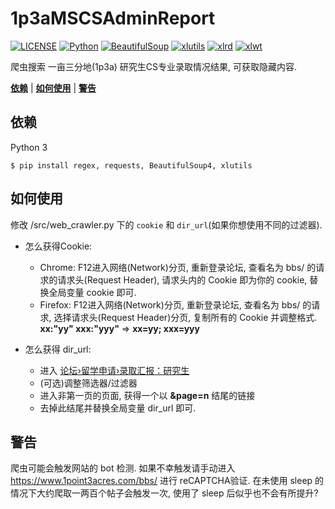 # 1p3aMSCSAdminReport

[![LICENSE](https://img.shields.io/badge/License-GPL--2.0-green.svg?style=flat-square)](LICENSE)
[![Python](https://img.shields.io/badge/Python-v3.8.2-blue.svg?style=flat-square)](https://github.com/DolorHunter/1p3aMSCSAdminReport/releases)
[![BeautifulSoup](https://img.shields.io/badge/BeautifulSoup-v4.9.1-yellow.svg?style=flat-square)](https://github.com/DolorHunter/1p3aMSCSAdminReport/releases)
[![xlutils](https://img.shields.io/badge/xlutils-v2.0.0-%23373737.svg?style=flat-square)](https://github.com/DolorHunter/OS_DR-PR/releases)
[![xlrd](https://img.shields.io/badge/xlrd-v1.2-lightgrey.svg?style=flat-square)](https://github.com/DolorHunter/1p3aMSCSAdminReport/releases)
[![xlwt](https://img.shields.io/badge/xlwt-v1.3-lightgrey.svg?style=flat-square)](https://github.com/DolorHunter/1p3aMSCSAdminReport/releases)

爬虫搜索 一亩三分地(1p3a) 研究生CS专业录取情况结果, 可获取隐藏内容.

__[依赖](#依赖)__ | __[如何使用](#如何使用)__ | __[警告](#警告)__

## 依赖

Python 3

```plain
$ pip install regex, requests, BeautifulSoup4, xlutils
```

## 如何使用

修改 /src/web_crawler.py 下的 `cookie` 和 `dir_url`(如果你想使用不同的过滤器).

- 怎么获得Cookie:
  - Chrome: F12进入网络(Network)分页, 重新登录论坛, 查看名为 bbs/ 的请求的请求头(Request Header), 请求头内的 Cookie 即为你的 cookie, 替换全局变量 cookie 即可.
  - Firefox: F12进入网络(Network)分页, 重新登录论坛, 查看名为 bbs/ 的请求, 选择请求头(Request Header)分页, 复制所有的 Cookie 并调整格式. **xx:"yy" xxx:"yyy"** => **xx=yy; xxx=yyy**

- 怎么获得 dir_url:
  - 进入 [论坛›留学申请›录取汇报：研究生](https://www.1point3acres.com/bbs/forum-82-1.html)
  - (可选)调整筛选器/过滤器
  - 进入非第一页的页面, 获得一个以 **&page=n** 结尾的链接
  - 去掉此结尾并替换全局变量 dir_url 即可.

## 警告

爬虫可能会触发网站的 bot 检测. 如果不幸触发请手动进入 https://www.1point3acres.com/bbs/ 进行 reCAPTCHA验证. 在未使用 sleep 的情况下大约爬取一两百个帖子会触发一次, 使用了 sleep 后似乎也不会有所提升?
